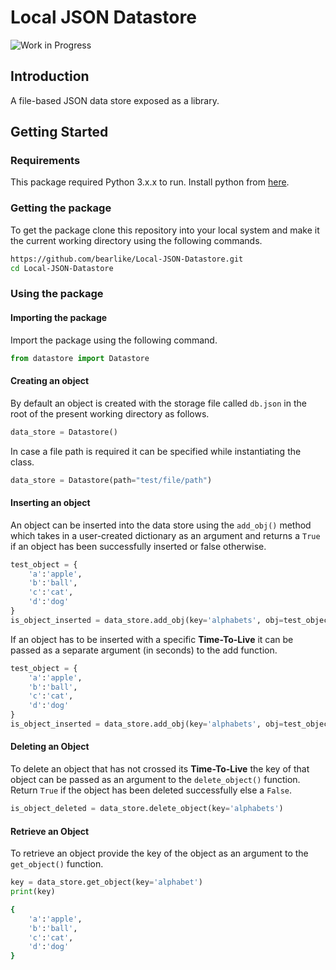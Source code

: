 # Local JSON Datastore
![Work in Progress](https://img.shields.io/badge/-Work%20in%20Progress-red)

## Introduction
A file-based JSON data store exposed as a library.
## Getting Started
### Requirements

This package required Python 3.x.x to run. Install python from [here](https://www.python.org/).

### Getting the package

To get the package clone this repository into your local system and make it the current working directory using the following commands.

```bash
https://github.com/bearlike/Local-JSON-Datastore.git
cd Local-JSON-Datastore
```

### Using the package

####  Importing the package

Import the package using the following command.

```python
from datastore import Datastore
```

#### Creating an object

By default an object is created with the storage file called `db.json` in the root of the present working directory as follows.

```python
data_store = Datastore()
```

In case a file path is required it can be specified while instantiating the class.

```python
data_store = Datastore(path="test/file/path")
```

#### Inserting an object

An object can be inserted into the data store using the `add_obj()` method which takes in a user-created dictionary as an argument and returns a `True` if an object has been successfully inserted or false otherwise.

```python
test_object = {
    'a':'apple',
    'b':'ball',
    'c':'cat',
    'd':'dog'
}
is_object_inserted = data_store.add_obj(key='alphabets', obj=test_object)
```

 If an object has to be inserted with a specific **Time-To-Live** it can be passed as a separate argument (in seconds) to the add function. 

```python
test_object = {
    'a':'apple',
    'b':'ball',
    'c':'cat',
    'd':'dog'
}
is_object_inserted = data_store.add_obj(key='alphabets', obj=test_object, life=100)
```

#### Deleting an Object

To delete an object that has not crossed its **Time-To-Live** the key of that object can be passed as an argument to the `delete_object()` function. Return `True` if the object has been deleted successfully else a `False`.

```python
is_object_deleted = data_store.delete_object(key='alphabets')
```

#### Retrieve an Object

To retrieve an object provide the key of the object as an argument to the `get_object()` function.

```python
key = data_store.get_object(key='alphabet')
print(key)
```

```bash
{
    'a':'apple',
    'b':'ball',
    'c':'cat',
    'd':'dog'
}
```


